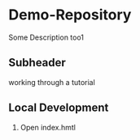 # Demo-Repository
Some Description too1

## Subheader

working through a tutorial

## Local Development

1. Open index.hmtl
